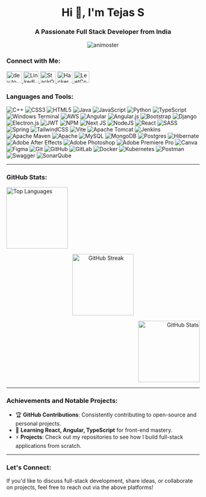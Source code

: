<h1 align="center">Hi 👋, I'm Tejas S</h1>
<h3 align="center">A Passionate Full Stack Developer from India</h3>

<p align="center">
  <img src="https://komarev.com/ghpvc/?username=animoster&label=Profile%20views&color=0e75b6&style=flat" alt="animoster" />
</p>

### Connect with Me:
<p align="left">
  <a href="https://dev.to/animoster" target="blank">
    <img src="https://raw.githubusercontent.com/rahuldkjain/github-profile-readme-generator/master/src/images/icons/Social/devto.svg" alt="dev.to" height="30" width="40" />
  </a>
  <a href="https://linkedin.com/in/tejas-s-9ba526249" target="blank">
    <img src="https://raw.githubusercontent.com/rahuldkjain/github-profile-readme-generator/master/src/images/icons/Social/linked-in-alt.svg" alt="LinkedIn" height="30" width="40" />
  </a>
  <a href="https://stackoverflow.com/users/28761342" target="blank">
    <img src="https://raw.githubusercontent.com/rahuldkjain/github-profile-readme-generator/master/src/images/icons/Social/stack-overflow.svg" alt="StackOverflow" height="30" width="40" />
  </a>
  <a href="https://www.hackerrank.com/animoster" target="blank">
    <img src="https://raw.githubusercontent.com/rahuldkjain/github-profile-readme-generator/master/src/images/icons/Social/hackerrank.svg" alt="HackerRank" height="30" width="40" />
  </a>
  <a href="https://www.leetcode.com/animoster" target="blank">
    <img src="https://raw.githubusercontent.com/rahuldkjain/github-profile-readme-generator/master/src/images/icons/Social/leet-code.svg" alt="LeetCode" height="30" width="40" />
  </a>
</p>

### Languages and Tools:
  ![C++](https://img.shields.io/badge/c++-%2300599C.svg?style=flat-square&logo=c%2B%2B&logoColor=white)
  ![CSS3](https://img.shields.io/badge/css3-%231572B6.svg?style=flat-square&logo=css3&logoColor=white)
  ![HTML5](https://img.shields.io/badge/html5-%23E34F26.svg?style=flat-square&logo=html5&logoColor=white)
  ![Java](https://img.shields.io/badge/java-%23ED8B00.svg?style=flat-square&logo=openjdk&logoColor=white)
  ![JavaScript](https://img.shields.io/badge/javascript-%23323330.svg?style=flat-square&logo=javascript&logoColor=%23F7DF1E)
  ![Python](https://img.shields.io/badge/python-3670A0?style=flat-square&logo=python&logoColor=ffdd54)
  ![TypeScript](https://img.shields.io/badge/typescript-%23007ACC.svg?style=flat-square&logo=typescript&logoColor=white)
  ![Windows Terminal](https://img.shields.io/badge/Windows%20Terminal-%234D4D4D.svg?style=flat-square&logo=windows-terminal&logoColor=white)
  ![AWS](https://img.shields.io/badge/AWS-%23FF9900.svg?style=flat-square&logo=amazon-aws&logoColor=white)
  ![Angular](https://img.shields.io/badge/angular-%23DD0031.svg?style=flat-square&logo=angular&logoColor=white)
  ![Angular.js](https://img.shields.io/badge/angular.js-%23E23237.svg?style=flat-square&logo=angularjs&logoColor=white)
  ![Bootstrap](https://img.shields.io/badge/bootstrap-%238511FA.svg?style=flat-square&logo=bootstrap&logoColor=white)
  ![Django](https://img.shields.io/badge/django-%23092E20.svg?style=flat-square&logo=django&logoColor=white)
  ![Electron.js](https://img.shields.io/badge/Electron-191970?style=flat-square&logo=Electron&logoColor=white)
  ![JWT](https://img.shields.io/badge/JWT-black?style=flat-square&logo=JSON%20web%20tokens)
  ![NPM](https://img.shields.io/badge/NPM-%23CB3837.svg?style=flat-square&logo=npm&logoColor=white)
  ![Next JS](https://img.shields.io/badge/Next-black?style=flat-square&logo=next.js&logoColor=white)
  ![NodeJS](https://img.shields.io/badge/node.js-6DA55F?style=flat-square&logo=node.js&logoColor=white)
  ![React](https://img.shields.io/badge/react-%2320232a.svg?style=flat-square&logo=react&logoColor=%2361DAFB)
  ![SASS](https://img.shields.io/badge/SASS-hotpink.svg?style=flat-square&logo=SASS&logoColor=white)
  ![Spring](https://img.shields.io/badge/spring-%236DB33F.svg?style=flat-square&logo=spring&logoColor=white)
  ![TailwindCSS](https://img.shields.io/badge/tailwindcss-%2338B2AC.svg?style=flat-square&logo=tailwind-css&logoColor=white)
  ![Vite](https://img.shields.io/badge/vite-%23646CFF.svg?style=flat-square&logo=vite&logoColor=white)
  ![Apache Tomcat](https://img.shields.io/badge/apache%20tomcat-%23F8DC75.svg?style=flat-square&logo=apache-tomcat&logoColor=black)
  ![Jenkins](https://img.shields.io/badge/jenkins-%232C5263.svg?style=flat-square&logo=jenkins&logoColor=white)
  ![Apache Maven](https://img.shields.io/badge/Apache%20Maven-C71A36?style=flat-square&logo=Apache%20Maven&logoColor=white)
  ![Apache](https://img.shields.io/badge/apache-%23D42029.svg?style=flat-square&logo=apache&logoColor=white)
  ![MySQL](https://img.shields.io/badge/mysql-4479A1.svg?style=flat-square&logo=mysql&logoColor=white)
  ![MongoDB](https://img.shields.io/badge/MongoDB-%234ea94b.svg?style=flat-square&logo=mongodb&logoColor=white)
  ![Postgres](https://img.shields.io/badge/postgres-%23316192.svg?style=flat-square&logo=postgresql&logoColor=white)
  ![Hibernate](https://img.shields.io/badge/Hibernate-59666C?style=flat-square&logo=Hibernate&logoColor=white)
  ![Adobe After Effects](https://img.shields.io/badge/Adobe%20After%20Effects-9999FF.svg?style=flat-square&logo=Adobe%20After%20Effects&logoColor=white)
  ![Adobe Photoshop](https://img.shields.io/badge/adobe%20photoshop-%2331A8FF.svg?style=flat-square&logo=adobe%20photoshop&logoColor=white)
  ![Adobe Premiere Pro](https://img.shields.io/badge/Adobe%20Premiere%20Pro-9999FF.svg?style=flat-square&logo=Adobe%20Premiere%20Pro&logoColor=white)
  ![Canva](https://img.shields.io/badge/Canva-%2300C4CC.svg?style=flat-square&logo=Canva&logoColor=white)
  ![Figma](https://img.shields.io/badge/figma-%23F24E1E.svg?style=flat-square&logo=figma&logoColor=white)
  ![Git](https://img.shields.io/badge/git-%23F05033.svg?style=flat-square&logo=git&logoColor=white)
  ![GitHub](https://img.shields.io/badge/github-%23121011.svg?style=flat-square&logo=github&logoColor=white)
  ![GitLab](https://img.shields.io/badge/gitlab-%23181717.svg?style=flat-square&logo=gitlab&logoColor=white)
  ![Docker](https://img.shields.io/badge/docker-%230db7ed.svg?style=flat-square&logo=docker&logoColor=white)
  ![Kubernetes](https://img.shields.io/badge/kubernetes-%23326ce5.svg?style=flat-square&logo=kubernetes&logoColor=white)
  ![Postman](https://img.shields.io/badge/Postman-FF6C37?style=flat-square&logo=postman&logoColor=white)
  ![Swagger](https://img.shields.io/badge/-Swagger-%23Clojure?style=flat-square&logo=swagger&logoColor=white)
  ![SonarQube](https://img.shields.io/badge/SonarQube-black?style=flat-square&logo=sonarqube&logoColor=4E9BCD)

---

### GitHub Stats:

<p align="left">
  <img height="160" src="https://github-readme-stats.vercel.app/api/top-langs?username=animoster&show_icons=true&locale=en&layout=compact" alt="Top Languages" />
</p>

<p align="center">
  <img height="160" src="https://github-readme-streak-stats.herokuapp.com/?user=animoster&" alt="GitHub Streak" />
</p>

<p align="right">
  <img height="160" src="https://github-readme-stats.vercel.app/api?username=animoster&show_icons=true&locale=en" alt="GitHub Stats" />
</p>

---

### Achievements and Notable Projects:

- 🏆 **GitHub Contributions**: Consistently contributing to open-source and personal projects.  
- 🌱 **Learning React, Angular, TypeScript** for front-end mastery.  
- ⚡ **Projects**: Check out my repositories to see how I build full-stack applications from scratch.

---

### Let's Connect:
If you'd like to discuss full-stack development, share ideas, or collaborate on projects, feel free to reach out via the above platforms!
